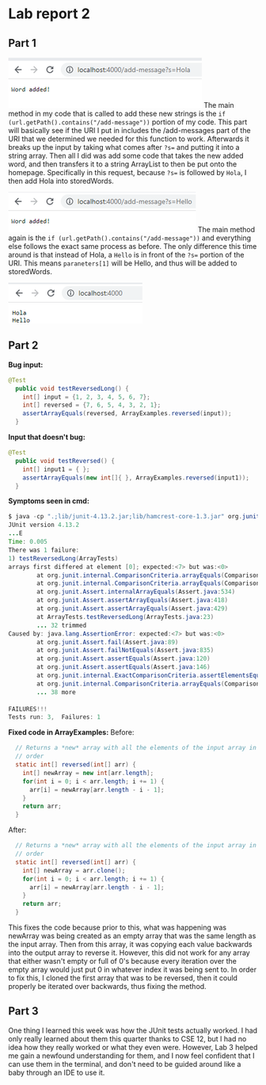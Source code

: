 # Lab report 2

## Part 1

![First word added](First_word_added.png)
The main method in my code that is called to add these new strings is the `if (url.getPath().contains("/add-message"))` portion of my code.
This part will basically see if the URI I put in includes the /add-messages part of the URI that we determined we needed for this function to work.
Afterwards it breaks up the input by taking what comes after `?s=` and putting it into a string array. Then all I did was add some code that 
takes the new added word, and then transfers it to a string ArrayList to then be put onto the homepage. Specifically in this request, 
because `?s=` is followed by `Hola`, I then add Hola into storedWords.

![Second word added](2nd_word.png)
The main method again is the `if (url.getPath().contains("/add-message"))` and everything else follows the exact same process as before. The only
difference this time around is that instead of Hola, a `Hello` is in front of the `?s=` portion of the URI. This means `paraneters[1]` will be Hello,
and thus will be added to storedWords.

![Home page](home.png)

## Part 2
**Bug input:**
```Java
@Test
  public void testReversedLong() {
    int[] input = {1, 2, 3, 4, 5, 6, 7};
    int[] reversed = {7, 6, 5, 4, 3, 2, 1};
    assertArrayEquals(reversed, ArrayExamples.reversed(input));
  }
 ```

**Input that doesn't bug:**
```Java
@Test
  public void testReversed() {
    int[] input1 = { };
    assertArrayEquals(new int[]{ }, ArrayExamples.reversed(input1));
  }
 ```

**Symptoms seen in cmd:**
```Java
$ java -cp ".;lib/junit-4.13.2.jar;lib/hamcrest-core-1.3.jar" org.junit.runner.JUnitCore ArrayTests
JUnit version 4.13.2
...E
Time: 0.005
There was 1 failure:
1) testReversedLong(ArrayTests)
arrays first differed at element [0]; expected:<7> but was:<0>
        at org.junit.internal.ComparisonCriteria.arrayEquals(ComparisonCriteria.java:78)
        at org.junit.internal.ComparisonCriteria.arrayEquals(ComparisonCriteria.java:28)
        at org.junit.Assert.internalArrayEquals(Assert.java:534)
        at org.junit.Assert.assertArrayEquals(Assert.java:418)
        at org.junit.Assert.assertArrayEquals(Assert.java:429)
        at ArrayTests.testReversedLong(ArrayTests.java:23)
        ... 32 trimmed
Caused by: java.lang.AssertionError: expected:<7> but was:<0>
        at org.junit.Assert.fail(Assert.java:89)
        at org.junit.Assert.failNotEquals(Assert.java:835)
        at org.junit.Assert.assertEquals(Assert.java:120)
        at org.junit.Assert.assertEquals(Assert.java:146)
        at org.junit.internal.ExactComparisonCriteria.assertElementsEqual(ExactComparisonCriteria.java:8)
        at org.junit.internal.ComparisonCriteria.arrayEquals(ComparisonCriteria.java:76)
        ... 38 more

FAILURES!!!
Tests run: 3,  Failures: 1
```

**Fixed code in ArrayExamples:**
Before:
```Java
  // Returns a *new* array with all the elements of the input array in reversed
  // order
  static int[] reversed(int[] arr) {
    int[] newArray = new int[arr.length];
    for(int i = 0; i < arr.length; i += 1) {
      arr[i] = newArray[arr.length - i - 1];
    }
    return arr;
  }
 ```

After:
```Java
  // Returns a *new* array with all the elements of the input array in reversed
  // order
  static int[] reversed(int[] arr) {
    int[] newArray = arr.clone();
    for(int i = 0; i < arr.length; i += 1) {
      arr[i] = newArray[arr.length - i - 1];
    }
    return arr;
  }
 ```

This fixes the code because prior to this, what was happening was newArray was being created as an empty array that was the same length as the input array.
Then from this array, it was copying each value backwards into the output array to reverse it. However, this did not work for any array that either wasn't empty
or full of 0's because every iteration over the empty array would just put 0 in whatever index it was being sent to. In order to fix this, I cloned the first array 
that was to be reversed, then it could properly be iterated over backwards, thus fixing the method.

## Part 3

One thing I learned this week was how the JUnit tests actually worked. I had only really learned about them this quarter thanks to CSE 12, but I had no idea how they
really worked or what they even were. However, Lab 3 helped me gain a newfound understanding for them, and I now feel confident that I can use them in the terminal, and don't need to be guided around like a baby through an IDE to use it.
